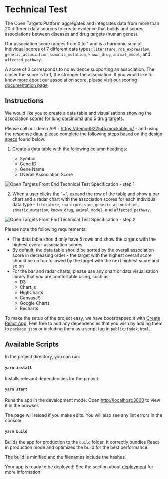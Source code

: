 # Technical Test

The Open Targets Platform aggregates and integrates data from more than 20 different data sources to create evidence that builds and scores associations between diseases and drug targets (human genes).

Our association score ranges from 0 to 1 and is a harmonic sum of individual scores of 7 different data types: `literature`, `rna_expression`, `genetic_association`, `somatic_mutation`, `known_drug`, `animal_model`, and `affected_pathway`.

A score of 0 corresponds to no evidence supporting an association. The closer the score is to 1, the stronger the association. If you would like to know more about our association score, please visit [our scoring documentation page](https://docs.targetvalidation.org/getting-started/scoring).

## Instructions

We would like you to create a data table and visualisations showing the association scores for lung carcinoma and 5 drug targets.

Please call our demo API - https://demo6922545.mockable.io/ - and using the response data, please complete the following steps based on the [design specs](https://docs.google.com/presentation/d/10y3UKefb8q3diULVq8I-8j7j0oj6QGtOMzdW4KM_DKk/edit?usp=sharing) found below.

1. Create a data table with the following column headings:

   - Symbol
   - Gene ID
   - Gene Name
   - Overall Association Score
   
![Open Targets Front End Technical Test Specification - step 1](https://user-images.githubusercontent.com/7490258/85530357-c9813000-b605-11ea-9cd0-c5f7abe1f501.png)

2. When a user clicks the "+", expand the row of the table and show a bar chart and a radar chart with the association scores for each individual data type - `literature`, `rna_expression`, `genetic_association`, `somatic_mutation`, `known_drug`, `animal_model`, and `affected_pathway`.

![Open Targets Front End Technical Test Specification - step 2](https://user-images.githubusercontent.com/7490258/85530380-cdad4d80-b605-11ea-9f8d-daac0e00587e.png)

Please note the following requirements:

- The data table should only have 5 rows and show the targets with the highest overall association scores
- By default, the data table should be sorted by the overall association score in decreasing order - the target with the highest overall score should be on top followed by the target with the next highest score and so on
- For the bar and radar charts, please use any chart or data visualisation library that you are comfortable using, such as:
  - D3
  - Chart.js
  - HighCharts
  - CanvasJS
  - Google Charts
  - Recharts

To make the setup of the project easy, we have bootstrapped it with [Create React App](https://github.com/facebook/create-react-app). Feel free to add any dependencies that you wish by adding them to `package.json` or including them as a script tag in `public/index.html`.

## Available Scripts

In the project directory, you can run:

#### `yarn install`

Installs relevant dependencies for the project.

#### `yarn start`

Runs the app in the development mode. Open [http://localhost:3000](http://localhost:3000) to view it in the browser.

The page will reload if you make edits. You will also see any lint errors in the console.

#### `yarn build`

Builds the app for production to the `build` folder. It correctly bundles React in production mode and optimizes the build for the best performance. 

The build is minified and the filenames include the hashes. 

Your app is ready to be deployed! See the section about [deployment](https://facebook.github.io/create-react-app/docs/deployment) for more information.
